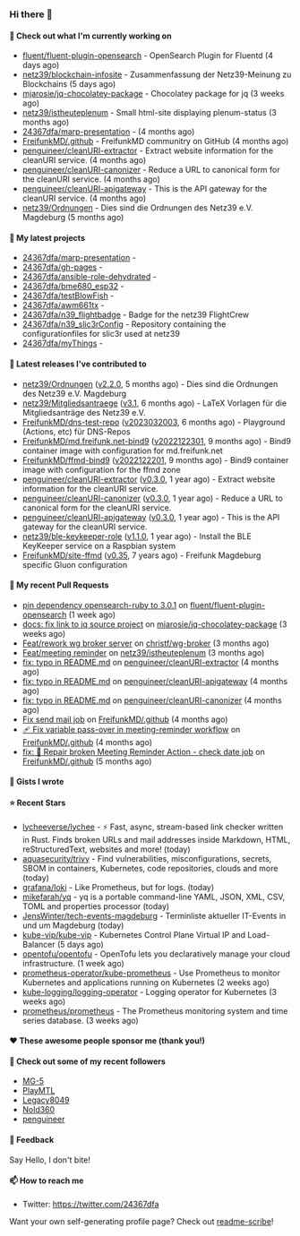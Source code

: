 ### Hi there 👋

#### 👷 Check out what I'm currently working on

- [fluent/fluent-plugin-opensearch](https://github.com/fluent/fluent-plugin-opensearch) - OpenSearch Plugin for Fluentd  (4 days ago)
- [netz39/blockchain-infosite](https://github.com/netz39/blockchain-infosite) - Zusammenfassung der Netz39-Meinung zu Blockchains (5 days ago)
- [mjarosie/jq-chocolatey-package](https://github.com/mjarosie/jq-chocolatey-package) - Chocolatey package for jq (3 weeks ago)
- [netz39/istheuteplenum](https://github.com/netz39/istheuteplenum) - Small html-site displaying plenum-status (3 months ago)
- [24367dfa/marp-presentation](https://github.com/24367dfa/marp-presentation) -  (4 months ago)
- [FreifunkMD/.github](https://github.com/FreifunkMD/.github) - FreifunkMD communitry on GitHub (4 months ago)
- [penguineer/cleanURI-extractor](https://github.com/penguineer/cleanURI-extractor) - Extract website information for the cleanURI service. (4 months ago)
- [penguineer/cleanURI-canonizer](https://github.com/penguineer/cleanURI-canonizer) - Reduce a URL to canonical form for the cleanURI service. (4 months ago)
- [penguineer/cleanURI-apigateway](https://github.com/penguineer/cleanURI-apigateway) - This is the API gateway for the cleanURI service. (4 months ago)
- [netz39/Ordnungen](https://github.com/netz39/Ordnungen) - Dies sind die Ordnungen des Netz39 e.V. Magdeburg (5 months ago)

#### 🌱 My latest projects

- [24367dfa/marp-presentation](https://github.com/24367dfa/marp-presentation) - 
- [24367dfa/gh-pages](https://github.com/24367dfa/gh-pages) - 
- [24367dfa/ansible-role-dehydrated](https://github.com/24367dfa/ansible-role-dehydrated) - 
- [24367dfa/bme680_esp32](https://github.com/24367dfa/bme680_esp32) - 
- [24367dfa/testBlowFish](https://github.com/24367dfa/testBlowFish) - 
- [24367dfa/awm661tx](https://github.com/24367dfa/awm661tx) - 
- [24367dfa/n39_flightbadge](https://github.com/24367dfa/n39_flightbadge) - Badge for the netz39 FlightCrew
- [24367dfa/n39_slic3rConfig](https://github.com/24367dfa/n39_slic3rConfig) - Repository containing the configurationfiles for slic3r used at netz39
- [24367dfa/myThings](https://github.com/24367dfa/myThings) - 

#### 🔭 Latest releases I've contributed to

- [netz39/Ordnungen](https://github.com/netz39/Ordnungen) ([v2.2.0](https://github.com/netz39/Ordnungen/releases/tag/v2.2.0), 5 months ago) - Dies sind die Ordnungen des Netz39 e.V. Magdeburg
- [netz39/Mitgliedsantraege](https://github.com/netz39/Mitgliedsantraege) ([v3.1](https://github.com/netz39/Mitgliedsantraege/releases/tag/v3.1), 6 months ago) - LaTeX Vorlagen für die Mitgliedsanträge des Netz39 e.V.
- [FreifunkMD/dns-test-repo](https://github.com/FreifunkMD/dns-test-repo) ([v2023032003](https://github.com/FreifunkMD/dns-test-repo/releases/tag/v2023032003), 6 months ago) - Playground (Actions, etc) für DNS-Repos
- [FreifunkMD/md.freifunk.net-bind9](https://github.com/FreifunkMD/md.freifunk.net-bind9) ([v2022122301](https://github.com/FreifunkMD/md.freifunk.net-bind9/releases/tag/v2022122301), 9 months ago) - Bind9 container image with configuration for md.freifunk.net
- [FreifunkMD/ffmd-bind9](https://github.com/FreifunkMD/ffmd-bind9) ([v2022122201](https://github.com/FreifunkMD/ffmd-bind9/releases/tag/v2022122201), 9 months ago) - Bind9 container image with configuration for the ffmd zone
- [penguineer/cleanURI-extractor](https://github.com/penguineer/cleanURI-extractor) ([v0.3.0](https://github.com/penguineer/cleanURI-extractor/releases/tag/v0.3.0), 1 year ago) - Extract website information for the cleanURI service.
- [penguineer/cleanURI-canonizer](https://github.com/penguineer/cleanURI-canonizer) ([v0.3.0](https://github.com/penguineer/cleanURI-canonizer/releases/tag/v0.3.0), 1 year ago) - Reduce a URL to canonical form for the cleanURI service.
- [penguineer/cleanURI-apigateway](https://github.com/penguineer/cleanURI-apigateway) ([v0.3.0](https://github.com/penguineer/cleanURI-apigateway/releases/tag/v0.3.0), 1 year ago) - This is the API gateway for the cleanURI service.
- [netz39/ble-keykeeper-role](https://github.com/netz39/ble-keykeeper-role) ([v1.1.0](https://github.com/netz39/ble-keykeeper-role/releases/tag/v1.1.0), 1 year ago) - Install the BLE KeyKeeper service on a Raspbian system
- [FreifunkMD/site-ffmd](https://github.com/FreifunkMD/site-ffmd) ([v0.35](https://github.com/FreifunkMD/site-ffmd/releases/tag/v0.35), 7 years ago) - Freifunk Magdeburg specific Gluon configuration

#### 🔨 My recent Pull Requests

- [pin dependency opensearch-ruby to 3.0.1](https://github.com/fluent/fluent-plugin-opensearch/pull/116) on [fluent/fluent-plugin-opensearch](https://github.com/fluent/fluent-plugin-opensearch) (1 week ago)
- [docs: fix link to jq source project](https://github.com/mjarosie/jq-chocolatey-package/pull/4) on [mjarosie/jq-chocolatey-package](https://github.com/mjarosie/jq-chocolatey-package) (3 weeks ago)
- [Feat/rework wg broker server](https://github.com/christf/wg-broker/pull/12) on [christf/wg-broker](https://github.com/christf/wg-broker) (3 months ago)
- [Feat/meeting reminder](https://github.com/netz39/istheuteplenum/pull/7) on [netz39/istheuteplenum](https://github.com/netz39/istheuteplenum) (3 months ago)
- [fix: typo in README.md](https://github.com/penguineer/cleanURI-extractor/pull/15) on [penguineer/cleanURI-extractor](https://github.com/penguineer/cleanURI-extractor) (4 months ago)
- [fix: typo in README.md](https://github.com/penguineer/cleanURI-apigateway/pull/20) on [penguineer/cleanURI-apigateway](https://github.com/penguineer/cleanURI-apigateway) (4 months ago)
- [fix: typo in README.md](https://github.com/penguineer/cleanURI-canonizer/pull/15) on [penguineer/cleanURI-canonizer](https://github.com/penguineer/cleanURI-canonizer) (4 months ago)
- [Fix send mail job](https://github.com/FreifunkMD/.github/pull/39) on [FreifunkMD/.github](https://github.com/FreifunkMD/.github) (4 months ago)
- [:adhesive_bandage:  Fix variable pass-over in meeting-reminder workflow](https://github.com/FreifunkMD/.github/pull/38) on [FreifunkMD/.github](https://github.com/FreifunkMD/.github) (4 months ago)
- [fix: 💚 Repair broken Meeting Reminder Action - check date job](https://github.com/FreifunkMD/.github/pull/37) on [FreifunkMD/.github](https://github.com/FreifunkMD/.github) (5 months ago)

#### 📓 Gists I wrote


#### ⭐ Recent Stars

- [lycheeverse/lychee](https://github.com/lycheeverse/lychee) - ⚡ Fast, async, stream-based link checker written in Rust. Finds broken URLs and mail addresses inside Markdown, HTML, reStructuredText, websites and more! (today)
- [aquasecurity/trivy](https://github.com/aquasecurity/trivy) - Find vulnerabilities, misconfigurations, secrets, SBOM in containers, Kubernetes, code repositories, clouds and more (today)
- [grafana/loki](https://github.com/grafana/loki) - Like Prometheus, but for logs. (today)
- [mikefarah/yq](https://github.com/mikefarah/yq) - yq is a portable command-line YAML, JSON, XML, CSV, TOML  and properties processor (today)
- [JensWinter/tech-events-magdeburg](https://github.com/JensWinter/tech-events-magdeburg) - Terminliste aktueller IT-Events in und um Magdeburg (today)
- [kube-vip/kube-vip](https://github.com/kube-vip/kube-vip) - Kubernetes Control Plane Virtual IP and Load-Balancer (5 days ago)
- [opentofu/opentofu](https://github.com/opentofu/opentofu) - OpenTofu lets you declaratively manage your cloud infrastructure. (1 week ago)
- [prometheus-operator/kube-prometheus](https://github.com/prometheus-operator/kube-prometheus) - Use Prometheus to monitor Kubernetes and applications running on Kubernetes (2 weeks ago)
- [kube-logging/logging-operator](https://github.com/kube-logging/logging-operator) - Logging operator for Kubernetes (3 weeks ago)
- [prometheus/prometheus](https://github.com/prometheus/prometheus) - The Prometheus monitoring system and time series database. (3 weeks ago)

#### ❤️ These awesome people sponsor me (thank you!)


#### 👯 Check out some of my recent followers

- [MG-5](https://github.com/MG-5)
- [PlayMTL](https://github.com/PlayMTL)
- [Legacy8049](https://github.com/Legacy8049)
- [Nold360](https://github.com/Nold360)
- [penguineer](https://github.com/penguineer)

#### 💬 Feedback

Say Hello, I don't bite!

#### 📫 How to reach me

- Twitter: https://twitter.com/24367dfa

Want your own self-generating profile page? Check out [readme-scribe](https://github.com/muesli/readme-scribe)!
